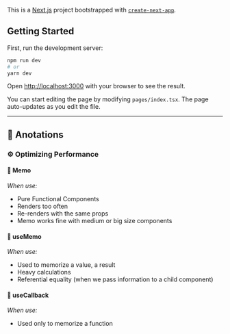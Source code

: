 This is a [Next.js](https://nextjs.org/) project bootstrapped with [`create-next-app`](https://github.com/vercel/next.js/tree/canary/packages/create-next-app).

## Getting Started

First, run the development server:

```bash
npm run dev
# or
yarn dev
```

Open [http://localhost:3000](http://localhost:3000) with your browser to see the result.

You can start editing the page by modifying `pages/index.tsx`. The page auto-updates as you edit the file.

---

## 📝 Anotations

### ⚙️ Optimizing Performance

#### 🍩 Memo

_When use:_

- Pure Functional Components
- Renders too often
- Re-renders with the same props
- Memo works fine with medium or big size components

#### 🍩 useMemo

_When use:_

- Used to memorize a value, a result
- Heavy calculations
- Referential equality (when we pass information to a child component)

#### 🍩 useCallback

_When use:_

- Used only to memorize a function
